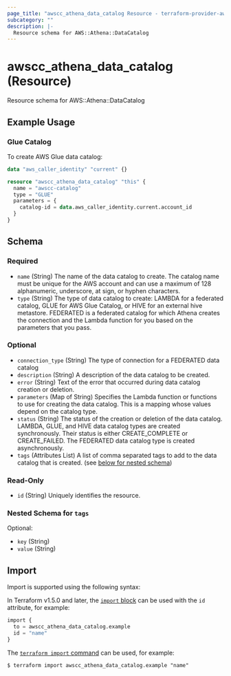 ```yaml
---
page_title: "awscc_athena_data_catalog Resource - terraform-provider-awscc"
subcategory: ""
description: |-
  Resource schema for AWS::Athena::DataCatalog
---
```


# awscc_athena_data_catalog (Resource)

Resource schema for AWS::Athena::DataCatalog

## Example Usage

### Glue Catalog
To create AWS Glue data catalog:
```terraform
data "aws_caller_identity" "current" {}

resource "awscc_athena_data_catalog" "this" {
  name = "awscc-catalog"
  type = "GLUE"
  parameters = {
    catalog-id = data.aws_caller_identity.current.account_id
  }
}
```

<!-- schema generated by tfplugindocs -->
## Schema

### Required

- `name` (String) The name of the data catalog to create. The catalog name must be unique for the AWS account and can use a maximum of 128 alphanumeric, underscore, at sign, or hyphen characters.
- `type` (String) The type of data catalog to create: LAMBDA for a federated catalog, GLUE for AWS Glue Catalog, or HIVE for an external hive metastore. FEDERATED is a federated catalog for which Athena creates the connection and the Lambda function for you based on the parameters that you pass.

### Optional

- `connection_type` (String) The type of connection for a FEDERATED data catalog
- `description` (String) A description of the data catalog to be created.
- `error` (String) Text of the error that occurred during data catalog creation or deletion.
- `parameters` (Map of String) Specifies the Lambda function or functions to use for creating the data catalog. This is a mapping whose values depend on the catalog type.
- `status` (String) The status of the creation or deletion of the data catalog. LAMBDA, GLUE, and HIVE data catalog types are created synchronously. Their status is either CREATE_COMPLETE or CREATE_FAILED. The FEDERATED data catalog type is created asynchronously.
- `tags` (Attributes List) A list of comma separated tags to add to the data catalog that is created. (see [below for nested schema](#nestedatt--tags))

### Read-Only

- `id` (String) Uniquely identifies the resource.

<a id="nestedatt--tags"></a>
### Nested Schema for `tags`

Optional:

- `key` (String)
- `value` (String)

## Import

Import is supported using the following syntax:

In Terraform v1.5.0 and later, the [`import` block](https://developer.hashicorp.com/terraform/language/import) can be used with the `id` attribute, for example:

```terraform
import {
  to = awscc_athena_data_catalog.example
  id = "name"
}
```

The [`terraform import` command](https://developer.hashicorp.com/terraform/cli/commands/import) can be used, for example:

```shell
$ terraform import awscc_athena_data_catalog.example "name"
```